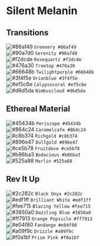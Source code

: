 # Silent Melanin

## Transitions

![#86af49](https://via.placeholder.com/15/86af49/000000?text=+) `Greenery #86af49`  
![#90a7d0](https://placehold.it/15/90a7d0/000000?text=+) `Serenity #90a7d0`  
![#f2dcde](https://placehold.it/15/f2dcde/000000?text=+) `Rosequartz #f2dcde`   
![#476a30](https://placehold.it/15/476a30/000000?text=+) `Treetop #476a30`  
![#66648b](https://placehold.it/15/66648b/000000?text=+) `Twilightpurple #66648b`   
![#3f4f5e](https://placehold.it/15/3f4f5e/000000?text=+) `Orionblue #3f4f5e`  
![#ef5c6e](https://placehold.it/15/ef5c6e/000000?text=+) `Calypsocoral #ef5c6e`   
![#d6d5da](https://placehold.it/15/d6d5da/000000?text=+) `Nimbuscloud #d6d5da`  

## Ethereal Material

![#45434b](https://placehold.it/15/45434b/000000?text=+) `Periscope #45434b`  
![#864c24](https://placehold.it/15/864c24/000000?text=+) `Caramelcafe #864c24`  
![#c8b374](https://placehold.it/15/c8b374/000000?text=+) `Richgold #c8b374`  
![#896e47](https://placehold.it/15/896e47/000000?text=+) `Dullgold #896e47`  
![#ce5b78](https://placehold.it/15/ce5b78/000000?text=+) `Fruitdove #ce5b78`  
![#b86ba3](https://placehold.it/15/b86ba3/000000?text=+) `Bodacious #b86ba3`  
![#525a88](https://placehold.it/15/525a88/000000?text=+) `Marlin #525a88`  

## Rev It Up

![#2c282c](https://placehold.it/15/2c282c/000000?text=+) `Black Onyx #2c282c`  
![#edf1ff](https://placehold.it/15/edf1ff/000000?text=+) `Brilliant White #edf1ff`   
![#fee715](https://placehold.it/15/fee715/000000?text=+) `Blazing Yellow #fee715`  
![#3850a0](https://placehold.it/15/3850a0/000000?text=+) `Dazzling Blue #3850a0`  
![#ff7913](https://placehold.it/15/ff7913/000000?text=+) `Orange Popsicle #ff7913`   
![#e04f80](https://placehold.it/15/e04f80/000000?text=+) `Fandango #e04f80`   
![#a09f9c](https://placehold.it/15/a09f9c/000000?text=+) `Drizzle #a09f9c`   
![#f0a1bf](https://placehold.it/15/f0a1bf/000000?text=+) `Prism Pink #f0a1bf`   
